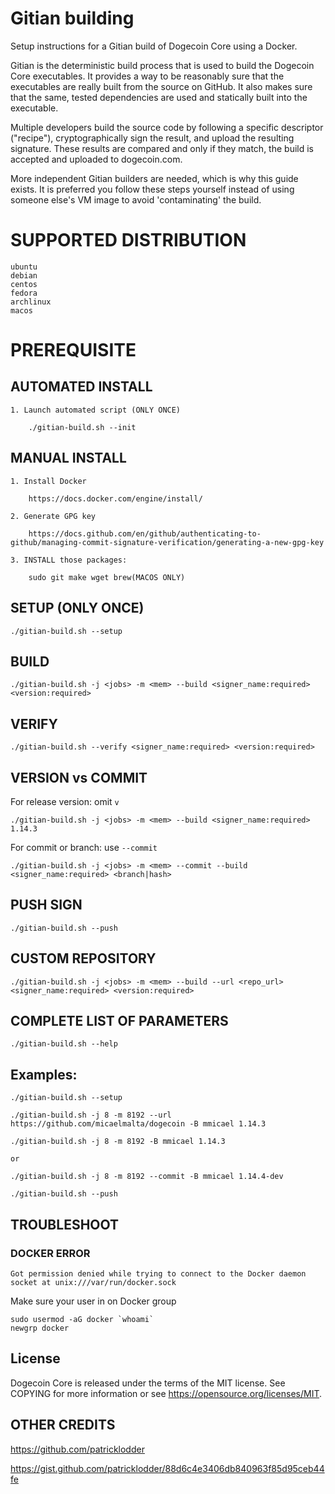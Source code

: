 # Gitian building

Setup instructions for a Gitian build of Dogecoin Core using a Docker.

Gitian is the deterministic build process that is used to build the Dogecoin Core executables. It provides a way to be reasonably sure that the executables are really built from the source on GitHub. It also makes sure that the same, tested dependencies are used and statically built into the executable.

Multiple developers build the source code by following a specific descriptor ("recipe"), cryptographically sign the result, and upload the resulting signature. These results are compared and only if they match, the build is accepted and uploaded to dogecoin.com.

More independent Gitian builders are needed, which is why this guide exists. It is preferred you follow these steps yourself instead of using someone else's VM image to avoid 'contaminating' the build.


# SUPPORTED DISTRIBUTION

    ubuntu
    debian
    centos
    fedora
    archlinux
    macos

# PREREQUISITE
## AUTOMATED INSTALL
    1. Launch automated script (ONLY ONCE)

        ./gitian-build.sh --init

## MANUAL INSTALL
    1. Install Docker

        https://docs.docker.com/engine/install/

    2. Generate GPG key

        https://docs.github.com/en/github/authenticating-to-github/managing-commit-signature-verification/generating-a-new-gpg-key

    3. INSTALL those packages:

        sudo git make wget brew(MACOS ONLY)

    
## SETUP  (ONLY ONCE)
    ./gitian-build.sh --setup

## BUILD
    ./gitian-build.sh -j <jobs> -m <mem> --build <signer_name:required> <version:required>

## VERIFY
    ./gitian-build.sh --verify <signer_name:required> <version:required>

## VERSION vs COMMIT
  For release version: omit `v` 

    ./gitian-build.sh -j <jobs> -m <mem> --build <signer_name:required> 1.14.3

  For commit or branch: use `--commit`
    
    ./gitian-build.sh -j <jobs> -m <mem> --commit --build <signer_name:required> <branch|hash>

## PUSH SIGN
    ./gitian-build.sh --push

## CUSTOM REPOSITORY
    ./gitian-build.sh -j <jobs> -m <mem> --build --url <repo_url> <signer_name:required> <version:required>

## COMPLETE LIST OF PARAMETERS
    ./gitian-build.sh --help

## Examples:
    ./gitian-build.sh --setup
    
    ./gitian-build.sh -j 8 -m 8192 --url https://github.com/micaelmalta/dogecoin -B mmicael 1.14.3

    ./gitian-build.sh -j 8 -m 8192 -B mmicael 1.14.3

    or

    ./gitian-build.sh -j 8 -m 8192 --commit -B mmicael 1.14.4-dev

    ./gitian-build.sh --push

## TROUBLESHOOT
    
### DOCKER ERROR

    Got permission denied while trying to connect to the Docker daemon socket at unix:///var/run/docker.sock

Make sure your user in on Docker group

    sudo usermod -aG docker `whoami`
    newgrp docker


## License

Dogecoin Core is released under the terms of the MIT license. See COPYING for more information or see https://opensource.org/licenses/MIT.

## OTHER CREDITS

https://github.com/patricklodder

https://gist.github.com/patricklodder/88d6c4e3406db840963f85d95ceb44fe